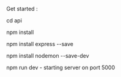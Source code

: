 Get started :

cd api

npm install

npm install express --save

npm install nodemon --save-dev

npm run dev - starting server on port 5000
